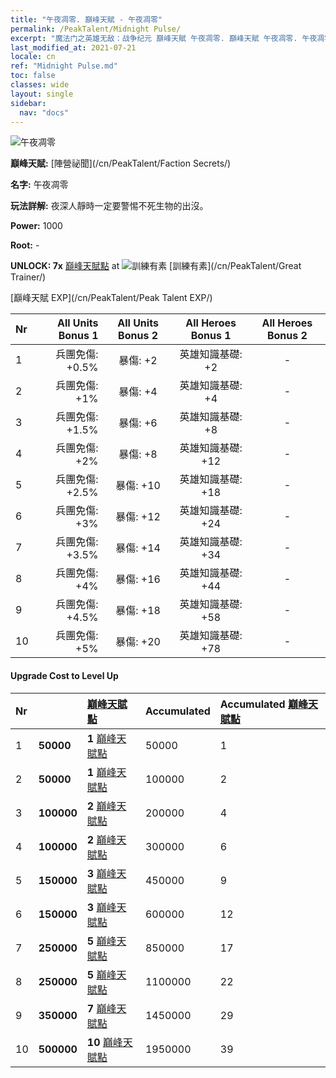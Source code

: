 ```yaml
---
title: "午夜凋零. 巔峰天賦 - 午夜凋零"
permalink: /PeakTalent/Midnight Pulse/
excerpt: "魔法门之英雄无敌：战争纪元 巔峰天賦 午夜凋零. 巔峰天賦 午夜凋零. 午夜凋零"
last_modified_at: 2021-07-21
locale: cn
ref: "Midnight Pulse.md"
toc: false
classes: wide
layout: single
sidebar:
  nav: "docs"
---
```


  ![午夜凋零](/images/pt/talent_3009.png)

  **巔峰天賦:** [陣營祕聞](/cn/PeakTalent/Faction Secrets/)

  **名字:** 午夜凋零

  **玩法詳解:** 夜深人靜時一定要警惕不死生物的出沒。

  **Power:** 1000

  **Root:** -

  **UNLOCK: 7x** [巔峰天賦點](/cn/Items/con_934/) at ![訓練有素](/images/pt/talent_3001.png) [訓練有素](/cn/PeakTalent/Great Trainer/)

  [巔峰天賦 EXP](/cn/PeakTalent/Peak Talent EXP/)

  | Nr | All Units Bonus 1 | All Units Bonus 2 | All Heroes Bonus 1 | All Heroes Bonus 2 |
  |:---|--------------:|:-------------:|:-------------:|:-------------:|
  | 1 | 兵團免傷: +0.5% | 暴傷: +2 | 英雄知識基礎: +2 | - |
  | 2 | 兵團免傷: +1% | 暴傷: +4 | 英雄知識基礎: +4 | - |
  | 3 | 兵團免傷: +1.5% | 暴傷: +6 | 英雄知識基礎: +8 | - |
  | 4 | 兵團免傷: +2% | 暴傷: +8 | 英雄知識基礎: +12 | - |
  | 5 | 兵團免傷: +2.5% | 暴傷: +10 | 英雄知識基礎: +18 | - |
  | 6 | 兵團免傷: +3% | 暴傷: +12 | 英雄知識基礎: +24 | - |
  | 7 | 兵團免傷: +3.5% | 暴傷: +14 | 英雄知識基礎: +34 | - |
  | 8 | 兵團免傷: +4% | 暴傷: +16 | 英雄知識基礎: +44 | - |
  | 9 | 兵團免傷: +4.5% | 暴傷: +18 | 英雄知識基礎: +58 | - |
  | 10 | 兵團免傷: +5% | 暴傷: +20 | 英雄知識基礎: +78 | - |


#### Upgrade Cost to Level Up

  | Nr | <i class="fas fa-coins"/> | [巔峰天賦點](/cn/Items/con_934/) | Accumulated <i class="fas fa-coins"/> | Accumulated [巔峰天賦點](/cn/Items/con_934/) |
  |:---|:--------------|:-------------|:-------------|:-------------|
  | 1 | **50000** | **1** [巔峰天賦點](/cn/Items/con_934/) | 50000 | 1 |
  | 2 | **50000** | **1** [巔峰天賦點](/cn/Items/con_934/) | 100000 | 2 |
  | 3 | **100000** | **2** [巔峰天賦點](/cn/Items/con_934/) | 200000 | 4 |
  | 4 | **100000** | **2** [巔峰天賦點](/cn/Items/con_934/) | 300000 | 6 |
  | 5 | **150000** | **3** [巔峰天賦點](/cn/Items/con_934/) | 450000 | 9 |
  | 6 | **150000** | **3** [巔峰天賦點](/cn/Items/con_934/) | 600000 | 12 |
  | 7 | **250000** | **5** [巔峰天賦點](/cn/Items/con_934/) | 850000 | 17 |
  | 8 | **250000** | **5** [巔峰天賦點](/cn/Items/con_934/) | 1100000 | 22 |
  | 9 | **350000** | **7** [巔峰天賦點](/cn/Items/con_934/) | 1450000 | 29 |
  | 10 | **500000** | **10** [巔峰天賦點](/cn/Items/con_934/) | 1950000 | 39 |
